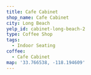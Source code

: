 ```yaml
---
title: Cafe Cabinet
shop_name: Cafe Cabinet
city: Long Beach
yelp_id: cabinet-long-beach-2
type: Coffee Shop
tags:
  - Indoor Seating
coffee:
  - Cafe Cabinet
map: '33.766538, -118.194609'
---
```


